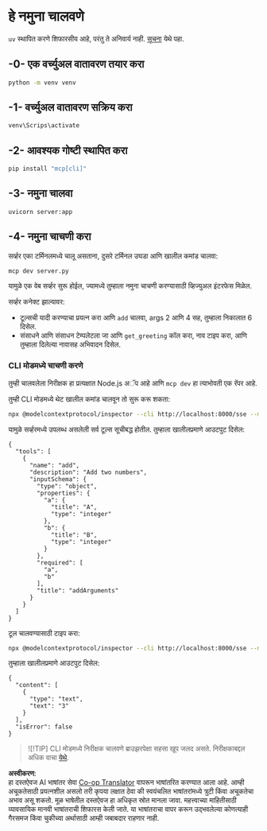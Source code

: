 <!--
CO_OP_TRANSLATOR_METADATA:
{
  "original_hash": "69ba3bd502bd743233137bac5539c08b",
  "translation_date": "2025-08-18T15:45:57+00:00",
  "source_file": "03-GettingStarted/05-sse-server/solution/python/README.md",
  "language_code": "mr"
}
-->
# हे नमुना चालवणे

`uv` स्थापित करणे शिफारसीय आहे, परंतु ते अनिवार्य नाही. [सूचना](https://docs.astral.sh/uv/#highlights) येथे पहा.

## -0- एक वर्च्युअल वातावरण तयार करा

```bash
python -m venv venv
```

## -1- वर्च्युअल वातावरण सक्रिय करा

```bash
venv\Scrips\activate
```

## -2- आवश्यक गोष्टी स्थापित करा

```bash
pip install "mcp[cli]"
```

## -3- नमुना चालवा

```bash
uvicorn server:app
```

## -4- नमुना चाचणी करा

सर्व्हर एका टर्मिनलमध्ये चालू असताना, दुसरे टर्मिनल उघडा आणि खालील कमांड चालवा:

```bash
mcp dev server.py
```

यामुळे एक वेब सर्व्हर सुरू होईल, ज्यामध्ये तुम्हाला नमुना चाचणी करण्यासाठी व्हिज्युअल इंटरफेस मिळेल.

सर्व्हर कनेक्ट झाल्यावर:

- टूल्सची यादी करण्याचा प्रयत्न करा आणि `add` चालवा, args 2 आणि 4 सह, तुम्हाला निकालात 6 दिसेल.
- संसाधने आणि संसाधन टेम्पलेटला जा आणि `get_greeting` कॉल करा, नाव टाइप करा, आणि तुम्हाला दिलेल्या नावासह अभिवादन दिसेल.

### CLI मोडमध्ये चाचणी करणे

तुम्ही चालवलेला निरीक्षक हा प्रत्यक्षात Node.js अॅप आहे आणि `mcp dev` हा त्याभोवती एक रॅपर आहे.

तुम्ही CLI मोडमध्ये थेट खालील कमांड चालवून तो सुरू करू शकता:

```bash
npx @modelcontextprotocol/inspector --cli http://localhost:8000/sse --method tools/list
```

यामुळे सर्व्हरमध्ये उपलब्ध असलेली सर्व टूल्स सूचीबद्ध होतील. तुम्हाला खालीलप्रमाणे आउटपुट दिसेल:

```text
{
  "tools": [
    {
      "name": "add",
      "description": "Add two numbers",
      "inputSchema": {
        "type": "object",
        "properties": {
          "a": {
            "title": "A",
            "type": "integer"
          },
          "b": {
            "title": "B",
            "type": "integer"
          }
        },
        "required": [
          "a",
          "b"
        ],
        "title": "addArguments"
      }
    }
  ]
}
```

टूल चालवण्यासाठी टाइप करा:

```bash
npx @modelcontextprotocol/inspector --cli http://localhost:8000/sse --method tools/call --tool-name add --tool-arg a=1 --tool-arg b=2
```

तुम्हाला खालीलप्रमाणे आउटपुट दिसेल:

```text
{
  "content": [
    {
      "type": "text",
      "text": "3"
    }
  ],
  "isError": false
}
```

> ![!TIP]
> CLI मोडमध्ये निरीक्षक चालवणे ब्राउझरपेक्षा सहसा खूप जलद असते.
> निरीक्षकाबद्दल अधिक वाचा [येथे](https://github.com/modelcontextprotocol/inspector).

**अस्वीकरण**:  
हा दस्तऐवज AI भाषांतर सेवा [Co-op Translator](https://github.com/Azure/co-op-translator) वापरून भाषांतरित करण्यात आला आहे. आम्ही अचूकतेसाठी प्रयत्नशील असलो तरी कृपया लक्षात ठेवा की स्वयंचलित भाषांतरांमध्ये त्रुटी किंवा अचूकतेचा अभाव असू शकतो. मूळ भाषेतील दस्तऐवज हा अधिकृत स्रोत मानला जावा. महत्त्वाच्या माहितीसाठी व्यावसायिक मानवी भाषांतराची शिफारस केली जाते. या भाषांतराचा वापर करून उद्भवलेल्या कोणत्याही गैरसमज किंवा चुकीच्या अर्थासाठी आम्ही जबाबदार राहणार नाही.